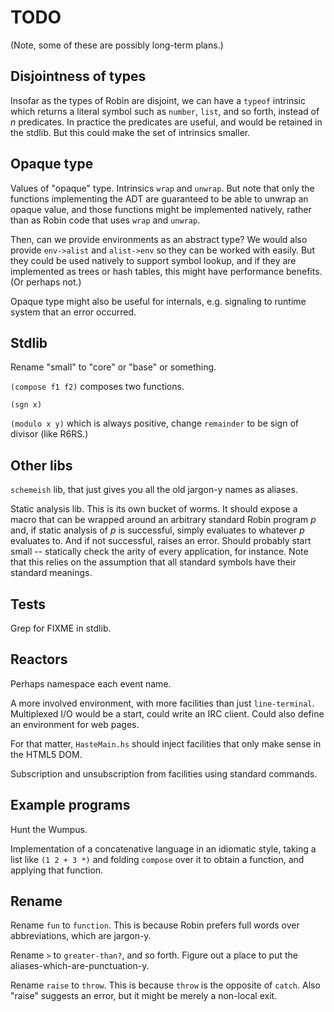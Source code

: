 TODO
====

(Note, some of these are possibly long-term plans.)

Disjointness of types
---------------------

Insofar as the types of Robin are disjoint, we can have a
`typeof` intrinsic which returns a literal symbol such as
`number`, `list`, and so forth, instead of _n_ predicates.
In practice the predicates are useful, and would be retained
in the stdlib.  But this could make the set of intrinsics smaller.

Opaque type
-----------

Values of "opaque" type.  Intrinsics `wrap` and `unwrap`.  But note
that only the functions implementing the ADT are guaranteed to be able
to unwrap an opaque value, and those functions might be implemented
natively, rather than as Robin code that uses `wrap` and `unwrap`.

Then, can we provide environments as an abstract type?  We would
also provide `env->alist` and `alist->env` so they can be worked
with easily.  But they could be used natively to support symbol
lookup, and if they are implemented as trees or hash tables, this
might have performance benefits.  (Or perhaps not.)

Opaque type might also be useful for internals, e.g. signaling
to runtime system that an error occurred.

Stdlib
------

Rename "small" to "core" or "base" or something.

`(compose f1 f2)` composes two functions.

`(sgn x)`

`(modulo x y)` which is always positive, change `remainder` to
be sign of divisor (like R6RS.)

Other libs
----------

`schemeish` lib, that just gives you all the old jargon-y names
as aliases.

Static analysis lib.  This is its own bucket of worms.  It should
expose a macro that can be wrapped around an arbitrary standard
Robin program _p_ and, if static analysis of _p_ is successful,
simply evaluates to whatever _p_ evaluates to.  And if not
successful, raises an error.  Should probably start small --
statically check the arity of every application, for instance.
Note that this relies on the assumption that all standard symbols
have their standard meanings.

Tests
-----

Grep for FIXME in stdlib.

Reactors
--------

Perhaps namespace each event name.

A more involved environment, with more facilities than just
`line-terminal`.  Multiplexed I/O would be a start, could write an
IRC client.  Could also define an environment for web pages.

For that matter, `HasteMain.hs` should inject facilities that
only make sense in the HTML5 DOM.

Subscription and unsubscription from facilities using standard commands.

Example programs
----------------

Hunt the Wumpus.

Implementation of a concatenative language in an idiomatic style,
taking a list like `(1 2 + 3 *)` and folding `compose` over it to
obtain a function, and applying that function.

Rename
------

Rename `fun` to `function`.  This is because Robin prefers full words
over abbreviations, which are jargon-y.

Rename `>` to `greater-than?`, and so forth.  Figure out a place to
put the aliases-which-are-punctuation-y.

Rename `raise` to `throw`.  This is because `throw` is the opposite
of `catch`.  Also "raise" suggests an error, but it might be merely a
non-local exit.
